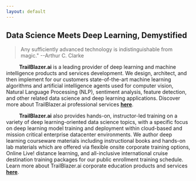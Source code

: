 ```yaml
---
layout: default
---
```


## Data Science Meets Deep Learning, Demystified

> Any sufficiently advanced technology is indistinguishable from magic." --Arthur C. Clarke
>

&nbsp;&nbsp;&nbsp;&nbsp;&nbsp;&nbsp;&nbsp;&nbsp;&nbsp;**TrailBlazer.ai** is a leading provider of deep learning and machine intelligence products and services development. We design, architect, and then implement for our customers state-of-the-art machine learning algorithms and artificial intelligence agents used for computer vision, Natural Language Processing (NLP), sentiment analysis, feature detection, and other related data science and deep learning applications. Discover more about TrailBlazer.ai professional services [**here**](https://TrailBlazer.ai/data_science_consulting).

&nbsp;&nbsp;&nbsp;&nbsp;&nbsp;&nbsp;&nbsp;&nbsp;&nbsp;**TrailBlazer.ai** also provides hands-on, instructor-led training on a variety of deep learning-oriented data science topics, with a specific focus on deep learning model training and deployment within cloud-based and mission critical enterprise datacenter environments. We author deep learning courseware materials including instructional books and hands-on lab materials which are offered via flexible onsite corporate training options, Online Live! distance learning, and all-inclusive international cruise destination training packages for our public enrollment training schedule. Learn more about TrailBlazer.ai corporate education products and services [**here**](https://TrailBlazer.ai/machine_learning_certification).
